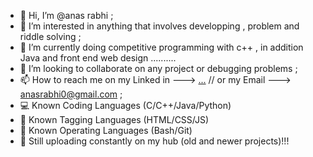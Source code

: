 - 👋 Hi, I’m @anas rabhi ;
- 👀 I’m interested in anything that involves developping , problem and riddle solving ;
- 🌱 I’m currently doing competitive programming with c++ , in addition Java and front end web design ..........
- 💞️ I’m looking to collaborate on any project or debugging problems ;
- 📫 How to reach me on my Linked in ---> [...](https://www.linkedin.com/in/anas-rabhi-348123244/) // or my Email ---> anasrabhi0@gmail.com ;
- :computer: Known Coding Languages (C/C++/Java/Python)
- :triangular_flag_on_post: Known Tagging Languages (HTML/CSS/JS)
- :floppy_disk: Known Operating Languages (Bash/Git)
- :round_pushpin: Still uploading constantly on my hub (old and newer projects)!!!

<!---
annous246/annous246 is a ✨ special ✨ repository because its `README.md` (this file) appears on your GitHub profile.
You can click the Preview link to take a look at your changes.
--->
